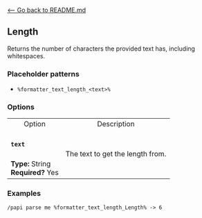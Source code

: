 [\<-- Go back to README.md](../../README.md)

## Length

Returns the number of characters the provided text has, including whitespaces.

### Placeholder patterns

- `%formatter_text_length_<text>%`

### Options

<table>
  <tr>
    <td align="center" nowrap="nowrap">
      Option
    </td>
    <td align="center" nowrap="nowrap">
      Description
    </td>
  </tr>
  <tr>
    <td nowrap="nowrap">
      <h4><code>text</code></h4>
    </td>
    <td rowspan="2">
      The text to get the length from.
    </td>
  </tr>
  <tr>
    <td nowrap="nowrap">
      <b>Type:</b> String<br>
      <b>Required?</b> Yes
    </td>
  </tr>
</table>

### Examples

```
/papi parse me %formatter_text_length_Length% -> 6
```
